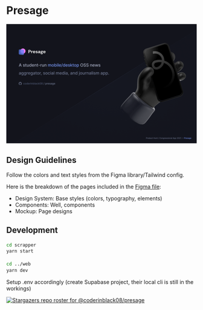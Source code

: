 # Presage

![Presage Thumbnail](web/public/static/github-thumbnail.png)

## Design Guidelines

Follow the colors and text styles from the Figma library/Tailwind config.

Here is the breakdown of the pages included in the [Figma file](https://www.figma.com/file/IFAZsGG1ptOYlQiFQGO6lB/Presage-Design-System?node-id=28%3A0):

- Design System: Base styles (colors, typography, elements)
- Components: Well, components
- Mockup: Page designs

## Development

```bash
cd scrapper
yarn start

cd ../web
yarn dev
```

Setup .env accordingly (create Supabase project, their local cli is still in the workings)

[![Stargazers repo roster for @coderinblack08/presage](https://reporoster.com/stars/coderinblack08/presage)](https://github.com/coderinblack08/presage/stargazers)
